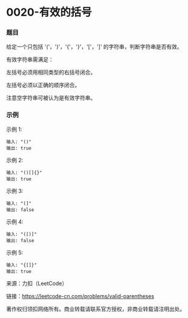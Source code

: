 # 0020-有效的括号

### 题目

给定一个只包括 '('，')'，'{'，'}'，'['，']' 的字符串，判断字符串是否有效。

有效字符串需满足：

左括号必须用相同类型的右括号闭合。

左括号必须以正确的顺序闭合。

注意空字符串可被认为是有效字符串。

### 示例

示例 1:

    输入: "()"
    输出: true
示例 2:

    输入: "()[]{}"
    输出: true
示例 3:

    输入: "(]"
    输出: false
示例 4:

    输入: "([)]"
    输出: false
示例 5:

    输入: "{[]}"
    输出: true

来源：力扣（LeetCode）

链接：https://leetcode-cn.com/problems/valid-parentheses

著作权归领扣网络所有。商业转载请联系官方授权，非商业转载请注明出处。